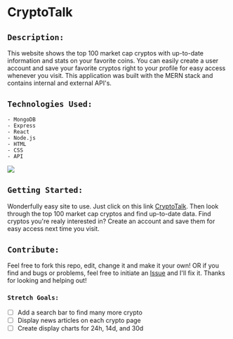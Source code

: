 # CryptoTalk

## `Description:`

This website shows the top 100 market cap cryptos with up-to-date information and stats on your favorite coins. You can easily create a user account and save your favorite cryptos right to your profile for easy access whenever you visit. This application was built with the MERN stack and contains internal and external API's.



## `Technologies Used:`
```
- MongoDB
- Express
- React
- Node.js
- HTML
- CSS
- API
```
<img src="https://imgur.com/mWZYC22.jpg"/>

## `Getting Started:`

Wonderfully easy site to use. Just click on this link [CryptoTalk](https://drew-e-wilson.github.io/Crypto-frontend/). Then look through the top 100 market cap cryptos and find up-to-date data. Find cryptos you're realy interested in? Create an account and save them for easy access next time you visit.


## `Contribute:`

Feel free to fork this repo, edit, change it and make it your own! OR if you find and bugs or problems, feel free to initiate an [Issue](https://github.com/Drew-E-Wilson/Crypto-frontend/issues) and I'll fix it. Thanks for looking and helping out! 

### `Stretch Goals:`

- [ ] Add a search bar to find many more crypto
- [ ] Display news articles on each crypto page
- [ ] Create display charts for 24h, 14d, and 30d